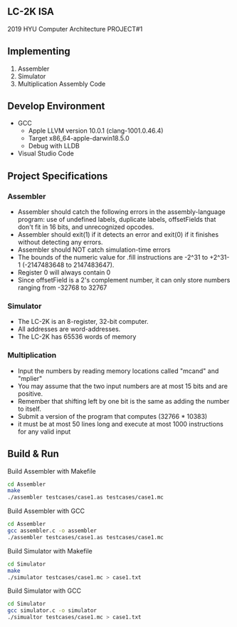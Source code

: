 ## LC-2K ISA

2019 HYU Computer Architecture PROJECT#1

## Implementing

1. Assembler
2. Simulator
3. Multiplication Assembly Code

## Develop Environment

- GCC
  - Apple LLVM version 10.0.1 (clang-1001.0.46.4)
  - Target x86_64-apple-darwin18.5.0
  - Debug with LLDB
- Visual Studio Code

## Project Specifications

### Assembler

- Assembler should catch the following errors in the assembly-language program: use of undefined labels, duplicate labels, offsetFields that don't fit in 16 bits, and unrecognized opcodes.
- Assembler should exit(1) if it detects an error and exit(0) if it finishes without detecting any errors.
- Assembler should NOT catch simulation-time errors
- The bounds of the numeric value for .fill instructions are -2^31 to +2^31-1 (-2147483648 to 2147483647).
- Register 0 will always contain 0
- Since offsetField is a 2's complement number, it can only store numbers ranging from -32768 to 32767

### Simulator

- The LC-2K is an 8-register, 32-bit computer.
- All addresses are word-addresses.
- The LC-2K has 65536 words of memory

### Multiplication

- Input the numbers by reading memory locations called "mcand" and "mplier"
- You may assume that the two input numbers are at most 15 bits and are positive.
- Remember that shifting left by one bit is the same as adding the number to itself.
- Submit a version of the program that computes (32766 \* 10383)
- it must be at most 50 lines long and execute at most 1000 instructions for any valid input

## Build & Run

Build Assembler with Makefile

```bash
cd Assembler
make
./assembler testcases/case1.as testcases/case1.mc
```

Build Assembler with GCC

```bash
cd Assembler
gcc assembler.c -o assembler
./assembler testcases/case1.as testcases/case1.mc
```

Build Simulator with Makefile

```bash
cd Simulator
make
./simulator testcases/case1.mc > case1.txt
```

Build Simulator with GCC

```bash
cd Simulator
gcc simulator.c -o simulator
./simualtor testcases/case1.mc > case1.txt
```
